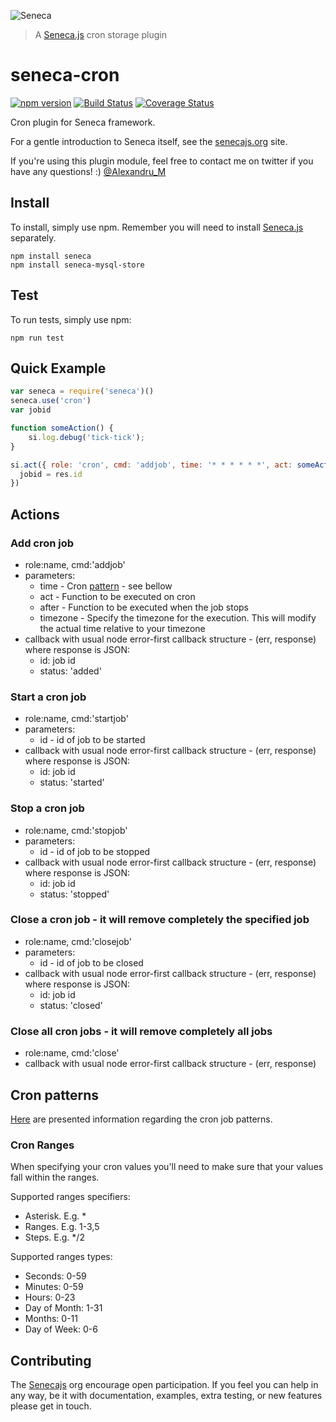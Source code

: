 ![Seneca](http://senecajs.org/files/assets/seneca-logo.png)
> A [Seneca.js](http://senecajs.org) cron storage plugin

# seneca-cron
[![npm version][npm-badge]][npm-url] 
[![Build Status][travis-badge]][travis-url]
[![Coverage Status](https://coveralls.io/repos/mirceaalexandru/seneca-cron/badge.svg?branch=master&service=github)](https://coveralls.io/github/mirceaalexandru/seneca-cron?branch=master)


Cron plugin for Seneca framework.

For a gentle introduction to Seneca itself, see the
[senecajs.org](http://senecajs.org) site.

If you're using this plugin module, feel free to contact me on twitter if you
have any questions! :) [@Alexandru_M](https://twitter.com/Alexandru_M)

## Install
To install, simply use npm. Remember you will need to install [Seneca.js](http://senecajs.org) separately.

```
npm install seneca
npm install seneca-mysql-store
```

## Test
To run tests, simply use npm:

```
npm run test
```

## Quick Example
```js
var seneca = require('seneca')()
seneca.use('cron')
var jobid

function someAction() {
    si.log.debug('tick-tick');
}

si.act({ role: 'cron', cmd: 'addjob', time: '* * * * * *', act: someAction(), after: null, timezone: null }, function (err, res) {
  jobid = res.id
})
```

## Actions

### Add cron job

 * role:name, cmd:'addjob'
 * parameters: 
   * time - Cron [pattern](http://crontab.org/) - see bellow
   * act - Function to be executed on cron
   * after - Function to be executed when the job stops
   * timezone - Specify the timezone for the execution. This will modify the actual time relative to your timezone
 * callback with usual node error-first callback structure - (err, response) where response is JSON:
   * id: job id
   * status: 'added'

### Start a cron job

 * role:name, cmd:'startjob'
 * parameters: 
   * id - id of job to be started
 * callback with usual node error-first callback structure - (err, response) where response is JSON:
   * id: job id
   * status: 'started'

### Stop a cron job

 * role:name, cmd:'stopjob'
 * parameters: 
   * id - id of job to be stopped
 * callback with usual node error-first callback structure - (err, response) where response is JSON:
   * id: job id
   * status: 'stopped'

### Close a cron job - it will remove completely the specified job

 * role:name, cmd:'closejob'
 * parameters: 
   * id - id of job to be closed
 * callback with usual node error-first callback structure - (err, response) where response is JSON:
   * id: job id
   * status: 'closed'

### Close all cron jobs - it will remove completely all jobs

 * role:name, cmd:'close'
 * callback with usual node error-first callback structure - (err, response)


## Cron patterns

[Here](http://crontab.org/) are presented information regarding the cron job patterns.

### Cron Ranges
When specifying your cron values you'll need to make sure that your values fall within the ranges.

Supported ranges specifiers:

 * Asterisk. E.g. *
 * Ranges. E.g. 1-3,5
 * Steps. E.g. */2

Supported ranges types:

 * Seconds: 0-59
 * Minutes: 0-59
 * Hours: 0-23
 * Day of Month: 1-31
 * Months: 0-11
 * Day of Week: 0-6


## Contributing

The [Senecajs](http://senecajs.org) org encourage open participation. 
If you feel you can help in any way, be it with documentation, examples, extra testing, or new features please get in touch.


[travis-badge]: https://api.travis-ci.org/mirceaalexandru/seneca-cron.svg
[travis-url]: https://travis-ci.org/mirceaalexandru/seneca-cron
[npm-badge]: https://badge.fury.io/js/seneca-cron.svg
[npm-url]: https://badge.fury.io/js/seneca-cron
